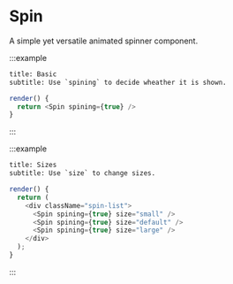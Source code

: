 # Spin

A simple yet versatile animated spinner component.

:::example

```meta
title: Basic
subtitle: Use `spining` to decide wheather it is shown.
```

```js
render() {
  return <Spin spining={true} />
}
```
:::

:::example

```meta
title: Sizes
subtitle: Use `size` to change sizes.
```

```js
render() {
  return (
    <div className="spin-list">
      <Spin spining={true} size="small" />
      <Spin spining={true} size="default" />
      <Spin spining={true} size="large" />
    </div>
  );
}
```
:::

<!---

```meta
title: Description
subtitle: Use `text` to define description.
```

```js
render() {
  return (
    <Spin spining={true} text="Loading..." />
  );
}
```
:::
--->